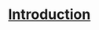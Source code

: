 # [Introduction](https://www.codecademy.com/courses/machine-learning/lessons/logistic-regression/exercises/introduction)
